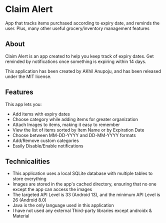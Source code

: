 # Claim Alert
App that tracks items purchased according to expiry date, and reminds the user. Plus, many other useful grocery/inventory management features

## About

Claim Alert is an app created to help you keep track of expiry dates. 
Get reminded by notifications once something is expiring within 14 days.

This application has been created by AKhil Anupoju, and has been released under the MIT license.

## Features

This app lets you:
- Add items with expiry dates
- Choose category while adding items for greater organization
- Attach Images to items, making it easy to remember
- View the list of items sorted by Item Name or by Expiration Date
- Choose between MM-DD-YYYY and DD-MM-YYYY formats
- Add/Remove custom categories
- Easily Disable/Enable notifications

## Technicalities

- This application uses a local SQLite database with multiple tables to store everything
- Images are stored in the app's cached directory, ensuring that no one except the app can access the images
- The targeted API Level is 33 (Android 13), and the minimum API Level is 26 (Android 8.0)
- Java is the only language used in this application
- I have not used any external Third-party libraries except androidx & Material
